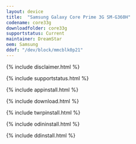```yaml
---
layout: device
title:  "Samsung Galaxy Core Prime 3G SM-G360H"
codename: core33g
downloadfolder: core33g
supportstatus: Current
maintainer: DreamStar
oem: Samsung
ddof: "/dev/block/mmcblk0p21"
---
```


{% include disclaimer.html %}

{% include supportstatus.html %}

{% include appinstall.html %}

{% include download.html %}

{% include twrpinstall.html %}

{% include odininstall.html %}

{% include ddinstall.html %}
